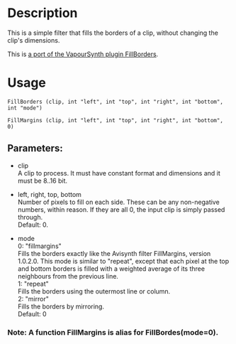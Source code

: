 # Description

This is a simple filter that fills the borders of a clip, without changing the clip's dimensions.

This is [a port of the VapourSynth plugin FillBorders](https://github.com/dubhater/vapoursynth-fillborders).

# Usage

```
FillBorders (clip, int "left", int "top", int "right", int "bottom", int "mode")
```

```
FillMargins (clip, int "left", int "top", int "right", int "bottom", 0)
```


## Parameters:

- clip\
    A clip to process. It must have constant format and dimensions and it must be 8..16 bit.

- left, right, top, bottom\
    Number of pixels to fill on each side. These can be any non-negative numbers, within reason. If they are all 0, the input clip is simply passed through.\
    Default: 0.

- mode\
    0: "fillmargins"\
        Fills the borders exactly like the Avisynth filter FillMargins, version 1.0.2.0. This mode is similar to "repeat", except that each pixel at the top and bottom borders is filled with a weighted average of its three neighbours from the previous line.\
    1: "repeat"\
        Fills the borders using the outermost line or column.\
    2: "mirror"\
        Fills the borders by mirroring.\
    Default: 0

### Note: A function FillMargins is alias for FillBordes(mode=0).

